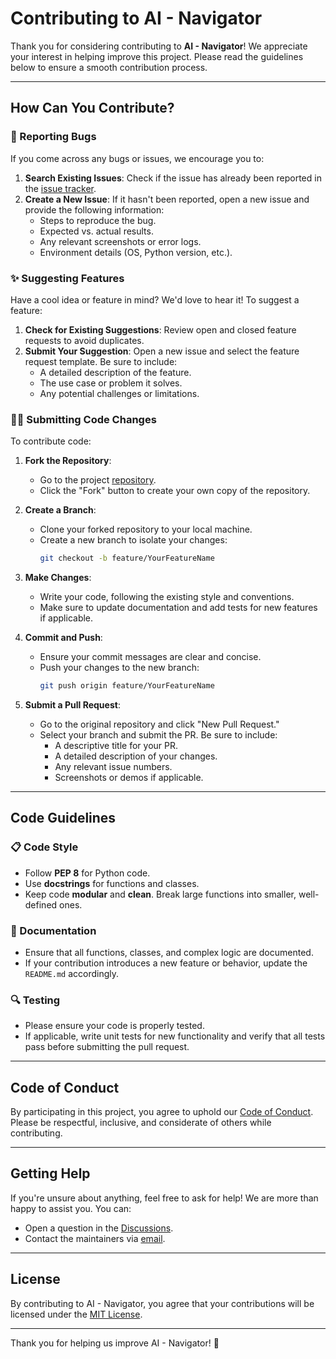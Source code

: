 # Contributing to AI - Navigator

Thank you for considering contributing to **AI - Navigator**! We appreciate your interest in helping improve this project. Please read the guidelines below to ensure a smooth contribution process.

---

## How Can You Contribute?

### 🐛 Reporting Bugs
If you come across any bugs or issues, we encourage you to:
1. **Search Existing Issues**: Check if the issue has already been reported in the [issue tracker](https://github.com/ShiwaniKadu/AI-Navigator/issues).
2. **Create a New Issue**: If it hasn't been reported, open a new issue and provide the following information:
   - Steps to reproduce the bug.
   - Expected vs. actual results.
   - Any relevant screenshots or error logs.
   - Environment details (OS, Python version, etc.).

### ✨ Suggesting Features
Have a cool idea or feature in mind? We'd love to hear it! To suggest a feature:
1. **Check for Existing Suggestions**: Review open and closed feature requests to avoid duplicates.
2. **Submit Your Suggestion**: Open a new issue and select the feature request template. Be sure to include:
   - A detailed description of the feature.
   - The use case or problem it solves.
   - Any potential challenges or limitations.

### 👨‍💻 Submitting Code Changes
To contribute code:
1. **Fork the Repository**:
   - Go to the project [repository](https://github.com/ShiwaniKadu/AI-Navigator).
   - Click the "Fork" button to create your own copy of the repository.
   
2. **Create a Branch**:
   - Clone your forked repository to your local machine.
   - Create a new branch to isolate your changes:
     ```bash
     git checkout -b feature/YourFeatureName
     ```

3. **Make Changes**:
   - Write your code, following the existing style and conventions.
   - Make sure to update documentation and add tests for new features if applicable.
   
4. **Commit and Push**:
   - Ensure your commit messages are clear and concise.
   - Push your changes to the new branch:
     ```bash
     git push origin feature/YourFeatureName
     ```

5. **Submit a Pull Request**:
   - Go to the original repository and click "New Pull Request."
   - Select your branch and submit the PR. Be sure to include:
     - A descriptive title for your PR.
     - A detailed description of your changes.
     - Any relevant issue numbers.
     - Screenshots or demos if applicable.

---

## Code Guidelines

### 📋 Code Style
- Follow **PEP 8** for Python code.
- Use **docstrings** for functions and classes.
- Keep code **modular** and **clean**. Break large functions into smaller, well-defined ones.

### 📄 Documentation
- Ensure that all functions, classes, and complex logic are documented.
- If your contribution introduces a new feature or behavior, update the `README.md` accordingly.

### 🔍 Testing
- Please ensure your code is properly tested.
- If applicable, write unit tests for new functionality and verify that all tests pass before submitting the pull request.

---

## Code of Conduct
By participating in this project, you agree to uphold our [Code of Conduct](CODE_OF_CONDUCT.md). Please be respectful, inclusive, and considerate of others while contributing.

---

## Getting Help
If you're unsure about anything, feel free to ask for help! We are more than happy to assist you. You can:
- Open a question in the [Discussions](https://github.com/YourUsername/AI-Navigator/discussions).
- Contact the maintainers via [email](mailto:your-email@example.com).

---

## License
By contributing to AI - Navigator, you agree that your contributions will be licensed under the [MIT License](LICENSE).

---

Thank you for helping us improve AI - Navigator! 🚀
